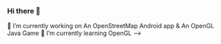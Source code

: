 ### Hi there 👋


🔭 I’m currently working on An OpenStreetMap Android app & An OpenGL Java Game
🌱 I’m currently learning OpenGL
-->
